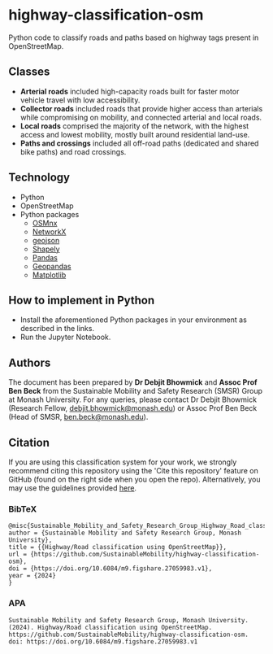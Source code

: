 # highway-classification-osm
Python code to classify roads and paths based on highway tags present in OpenStreetMap.

## Classes
- **Arterial roads** included high-capacity roads built for faster motor vehicle travel with low accessibility. 
- **Collector roads** included roads that provide higher access than arterials while compromising on mobility, and connected arterial and local roads. 
- **Local roads** comprised the majority of the network, with the highest access and lowest mobility, mostly built around residential land-use. 
- **Paths and crossings** included all off-road paths (dedicated and shared bike paths) and road crossings.

## Technology
  * Python
  * OpenStreetMap
  * Python packages
    * [OSMnx](https://osmnx.readthedocs.io/en/stable/user-reference.html)
    * [NetworkX](https://networkx.org/)
    * [geojson](https://pypi.org/project/geojson/)
    * [Shapely](https://shapely.readthedocs.io/en/stable/manual.html)
    * [Pandas](https://pandas.pydata.org/docs/index.html)
    * [Geopandas](https://geopandas.org/en/stable/)
    * [Matplotlib](https://matplotlib.org/)
   
## How to implement in Python
  * Install the aforementioned Python packages in your environment as described in the links.
  * Run the Jupyter Notebook.

## Authors
The document has been prepared by **Dr Debjit Bhowmick** and **Assoc Prof Ben Beck** from the Sustainable Mobility and Safety Research (SMSR) Group at Monash University. 
For any queries, please contact Dr Debjit Bhowmick (Research Fellow, debjit.bhowmick@monash.edu) or Assoc Prof Ben Beck (Head of SMSR, ben.beck@monash.edu).

## Citation
If you are using this classification system for your work, we strongly recommend citing this repository using the 'Cite this repository' feature on GitHub (found on the right side when you open the repo). 
Alternatively, you may use the guidelines provided [here](https://www.ilovephd.com/how-do-you-cite-a-github-repository/).

### BibTeX
```
@misc{Sustainable_Mobility_and_Safety_Research_Group_Highway_Road_classification_using_2024,
author = {Sustainable Mobility and Safety Research Group, Monash University},
title = {{Highway/Road classification using OpenStreetMap}},
url = {https://github.com/SustainableMobility/highway-classification-osm},
doi = {https://doi.org/10.6084/m9.figshare.27059983.v1},
year = {2024}
}
```
>
### APA
```
Sustainable Mobility and Safety Research Group, Monash University. (2024). Highway/Road classification using OpenStreetMap. https://github.com/SustainableMobility/highway-classification-osm. doi: https://doi.org/10.6084/m9.figshare.27059983.v1
```
